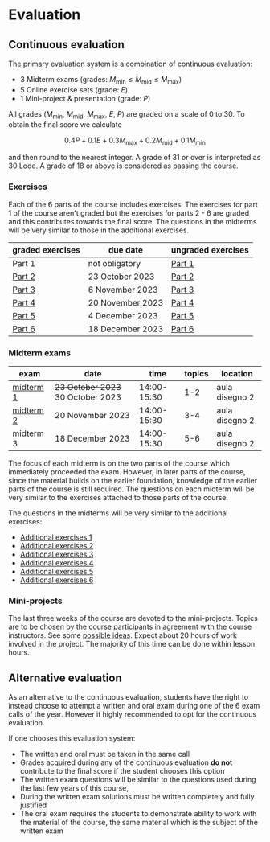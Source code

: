 # Evaluation

## Continuous evaluation

The primary evaluation system is a combination of continuous evaluation:

- 3 Midterm exams (grades: $M_{\mathrm{min}} \leq M_{\mathrm{mid}} \leq M_{\mathrm{max}}$)
- 5 Online exercise sets (grade: $E$)
- 1 Mini-project & presentation (grade: $P$)

All grades ($M_{\mathrm{min}}$, $M_{\mathrm{mid}}$, $M_{\mathrm{max}}$, $E$, $P$) are graded on a scale of 0 to 30.
To obtain the final score we calculate

$$
0.4 P + 0.1 E + 0.3 M_{\mathrm{max}} + 0.2 M_{\mathrm{mid}} + 0.1 M_{\mathrm{min}}
$$

and then round to the nearest integer. A grade of 31 or over is interpreted as 30 Lode. A grade of 18 or above is considered as passing the course.

### Exercises

Each of the 6 parts of the course includes exercises. The exercises for part 1 of the course aren't graded but the exercises for parts 2 - 6 are graded and this contributes towards the final score. The questions in the midterms will be very similar to those in the additional exercises.

| graded exercises  | due date         | ungraded exercises          |
| ----------------- | ---------------- | --------------------------- |
| Part 1            | not obligatory   | [Part 1](/pages/exercises1) |
| [Part 2][graded2] | 23 October 2023  | [Part 2](/pages/exercises2) |
| [Part 3][graded3] | 6 November 2023  | [Part 3](/pages/exercises3) |
| [Part 4][graded4] | 20 November 2023 | [Part 4](/pages/exercises4) |
| [Part 5][graded5] | 4 December 2023  | [Part 5](/pages/exercises5) |
| [Part 6][graded6] | 18 December 2023 | [Part 6](/pages/exercises6) |

[graded2]: https://esamionline.uniroma2.it/course/view.php?id=6165&section=2
[graded3]: https://esamionline.uniroma2.it/course/view.php?id=6165&section=3
[graded4]: https://esamionline.uniroma2.it/course/view.php?id=6165&section=4
[graded5]: https://esamionline.uniroma2.it/course/view.php?id=6165&section=5
[graded6]: https://esamionline.uniroma2.it/course/view.php?id=6165&section=6

### Midterm exams

| exam              | date                                | time        | topics | location       |
| ----------------- | ----------------------------------- | ----------- | ------ | -------------- |
| [midterm 1][mid1] | ~~23 October 2023~~ 30 October 2023 | 14:00-15:30 | 1-2    | aula disegno 2 |
| [midterm 2][mid2] | 20 November 2023                    | 14:00-15:30 | 3-4    | aula disegno 2 |
| midterm 3         | 18 December 2023                    | 14:00-15:30 | 5-6    | aula disegno 2 |

[mid1]: /midterm1.pdf
[mid2]: /midterm2.pdf

The focus of each midterm is on the two parts of the course which immediately proceeded the exam. However, in later parts of the course, since the material builds on the earlier foundation, knowledge of the earlier parts of the course is still required. The questions on each midterm will be very similar to the exercises attached to those parts of the course.

The questions in the midterms will be very similar to the additional exercises:

- [Additional exercises 1](/pages/exercises1)
- [Additional exercises 2](/pages/exercises2)
- [Additional exercises 3](/pages/exercises3)
- [Additional exercises 4](/pages/exercises4)
- [Additional exercises 5](/pages/exercises5)
- [Additional exercises 6](/pages/exercises6)

### Mini-projects

The last three weeks of the course are devoted to the mini-projects. Topics are to be chosen by the course participants in agreement with the course instructors. See some [possible ideas](/pages/project). Expect about 20 hours of work involved in the project. The majority of this time can be done within lesson hours.

## Alternative evaluation

As an alternative to the continuous evaluation, students have the right to instead choose to attempt a written and oral exam during one of the 6 exam calls of the year. However it highly recommended to opt for the continuous evaluation.

If one chooses this evaluation system:

- The written and oral must be taken in the same call
- Grades acquired during any of the continuous evaluation **do not** contribute to the final score if the student chooses this option
- The written exam questions will be similar to the questions used during the last few years of this course,
- During the written exam solutions must be written completely and fully justified
- The oral exam requires the students to demonstrate ability to work with the material of the course, the same material which is the subject of the written exam
